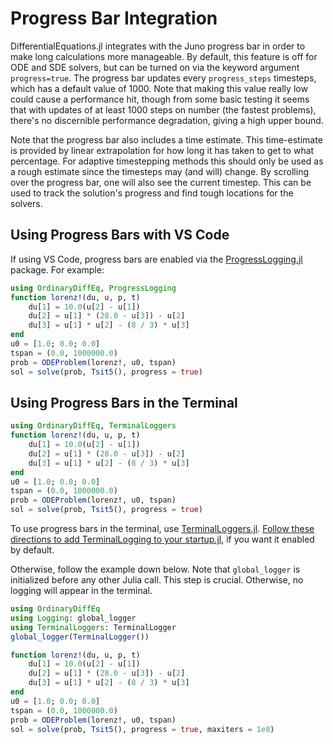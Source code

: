 # Progress Bar Integration

DifferentialEquations.jl integrates with the Juno progress bar in order to make
long calculations more manageable. By default, this feature is off for ODE and
SDE solvers, but can be turned on via the keyword argument `progress=true`.
The progress bar updates every `progress_steps` timesteps, which has a default
value of 1000. Note that making this value really low could cause a performance
hit, though from some basic testing it seems that with updates of at least
1000 steps on number (the fastest problems), there's no discernible performance degradation,
giving a high upper bound.

Note that the progress bar also includes a time estimate. This time-estimate is provided
by linear extrapolation for how long it has taken to get to what percentage. For
adaptive timestepping methods this should only be used as a rough estimate since
the timesteps may (and will) change. By scrolling over the progress bar, one will
also see the current timestep. This can be used to track the solution's progress
and find tough locations for the solvers.

## Using Progress Bars with VS Code

If using VS Code, progress bars are enabled via the [ProgressLogging.jl](https://github.com/JuliaLogging/ProgressLogging.jl) package.
For example:

```julia
using OrdinaryDiffEq, ProgressLogging
function lorenz!(du, u, p, t)
    du[1] = 10.0(u[2] - u[1])
    du[2] = u[1] * (28.0 - u[3]) - u[2]
    du[3] = u[1] * u[2] - (8 / 3) * u[3]
end
u0 = [1.0; 0.0; 0.0]
tspan = (0.0, 1000000.0)
prob = ODEProblem(lorenz!, u0, tspan)
sol = solve(prob, Tsit5(), progress = true)
```

## Using Progress Bars in the Terminal

```julia
using OrdinaryDiffEq, TerminalLoggers
function lorenz!(du, u, p, t)
    du[1] = 10.0(u[2] - u[1])
    du[2] = u[1] * (28.0 - u[3]) - u[2]
    du[3] = u[1] * u[2] - (8 / 3) * u[3]
end
u0 = [1.0; 0.0; 0.0]
tspan = (0.0, 1000000.0)
prob = ODEProblem(lorenz!, u0, tspan)
sol = solve(prob, Tsit5(), progress = true)
```

To use progress bars in the terminal, use [TerminalLoggers.jl](https://github.com/JuliaLogging/TerminalLoggers.jl).
[Follow these directions to add TerminalLogging to your startup.jl](https://julialogging.github.io/TerminalLoggers.jl/stable/#Installation-and-setup-1),
if you want it enabled by default.

Otherwise, follow the example down below. Note that `global_logger` is initialized
before any other Julia call. This step is crucial. Otherwise, no logging will
appear in the terminal.

```julia
using OrdinaryDiffEq
using Logging: global_logger
using TerminalLoggers: TerminalLogger
global_logger(TerminalLogger())

function lorenz!(du, u, p, t)
    du[1] = 10.0(u[2] - u[1])
    du[2] = u[1] * (28.0 - u[3]) - u[2]
    du[3] = u[1] * u[2] - (8 / 3) * u[3]
end
u0 = [1.0; 0.0; 0.0]
tspan = (0.0, 1000000.0)
prob = ODEProblem(lorenz!, u0, tspan)
sol = solve(prob, Tsit5(), progress = true, maxiters = 1e8)
```
